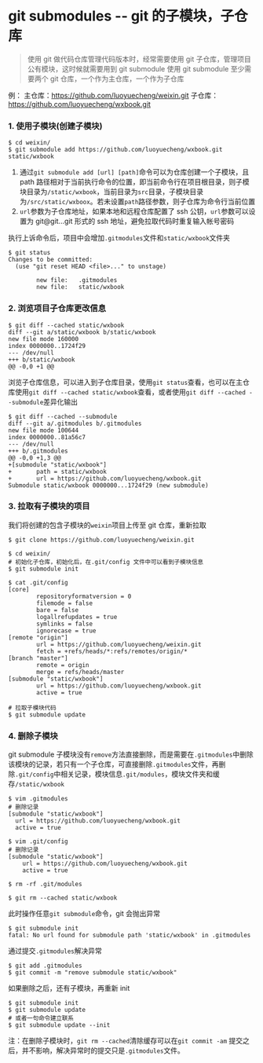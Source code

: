 # git submodules -- git 的子模块，子仓库

> 使用 git 做代码仓库管理代码版本时，经常需要使用 git 子仓库，管理项目公有模块，这时候就需要用到 git submodule
> 使用 git submodule 至少需要两个 git 仓库，一个作为主仓库，一个作为子仓库

例：
主仓库：https://github.com/luoyuecheng/weixin.git
子仓库：https://github.com/luoyuecheng/wxbook.git

### 1. 使用子模块(创建子模块)

    $ cd weixin/
    $ git submodule add https://github.com/luoyuecheng/wxbook.git static/wxbook

1. 通过`git submodule add [url] [path]`命令可以为仓库创建一个子模块，且 path 路径相对于当前执行命令的位置，即当前命令行在项目根目录，则子模块目录为`/static/wxbook`，当前目录为`src`目录，子模块目录为`/src/static/wxboox`。若未设置`path`路径参数，则子仓库为命令行当前位置
2. `url`参数为子仓库地址，如果本地和远程仓库配置了 ssh 公钥，`url`参数可以设置为 git@git...git 形式的 ssh 地址，避免拉取代码时重复输入帐号密码

执行上诉命令后，项目中会增加`.gitmodules`文件和`static/wxbook`文件夹

    $ git status
    Changes to be committed:
      (use "git reset HEAD <file>..." to unstage)
    
            new file:   .gitmodules
            new file:   static/wxbook

### 2. 浏览项目子仓库更改信息

    $ git diff --cached static/wxbook
    diff --git a/static/wxbook b/static/wxbook
    new file mode 160000
    index 0000000..1724f29
    --- /dev/null
    +++ b/static/wxbook
    @@ -0,0 +1 @@

浏览子仓库信息，可以进入到子仓库目录，使用`git status`查看，也可以在主仓库使用`git diff --cached static/wxbook`查看，或者使用`git diff --cached --submodule`差异化输出

    $ git diff --cached --submodule
    diff --git a/.gitmodules b/.gitmodules
    new file mode 100644
    index 0000000..81a56c7
    --- /dev/null
    +++ b/.gitmodules
    @@ -0,0 +1,3 @@
    +[submodule "static/wxbook"]
    +       path = static/wxbook
    +       url = https://github.com/luoyuecheng/wxbook.git
    Submodule static/wxbook 0000000...1724f29 (new submodule)

### 3. 拉取有子模块的项目
我们将创建的包含子模块的`weixin`项目上传至 git 仓库，重新拉取

    $ git clone https://github.com/luoyuecheng/weixin.git

    $ cd weixin/
    # 初始化子仓库，初始化后，在.git/config 文件中可以看到子模块信息
    $ git submodule init

    $ cat .git/config
    [core]
            repositoryformatversion = 0
            filemode = false
            bare = false
            logallrefupdates = true
            symlinks = false
            ignorecase = true
    [remote "origin"]
            url = https://github.com/luoyuecheng/weixin.git
            fetch = +refs/heads/*:refs/remotes/origin/*
    [branch "master"]
            remote = origin
            merge = refs/heads/master
    [submodule "static/wxbook"]
            url = https://github.com/luoyuecheng/wxbook.git
            active = true

    # 拉取子模块代码
    $ git submodule update

### 4. 删除子模块

git submodule 子模块没有`remove`方法直接删除，而是需要在`.gitmodules`中删除该模块的记录，若只有一个子仓库，可直接删除`.gitmodules`文件，再删除`.git/config`中相关记录，模块信息`.git/modules`，模块文件夹和缓存`/static/wxbook`

    $ vim .gitmodules
    # 删除记录
    [submodule "static/wxbook"]
      url = https://github.com/luoyuecheng/wxbook.git
      active = true

    $ vim .git/config
    # 删除记录
    [submodule "static/wxbook"]
        url = https://github.com/luoyuecheng/wxbook.git
        active = true

    $ rm -rf .git/modules

    $ git rm --cached static/wxbook

此时操作任意`git submodule`命令，git 会抛出异常

    $ git submodule init
    fatal: No url found for submodule path 'static/wxbook' in .gitmodules

通过提交`.gitmodules`解决异常

    $ git add .gitmodules
    $ git commit -m "remove submodule static/wxbook"

如果删除之后，还有子模块，再重新 init

    $ git submodule init
    $ git submodule update
    # 或者一句命令建立联系
    $ git submodule update --init

注：在删除子模块时，`git rm --cached`清除缓存可以在`git commit -am` 提交之后，并不影响，解决异常时的提交只是`.gitmodules`文件。